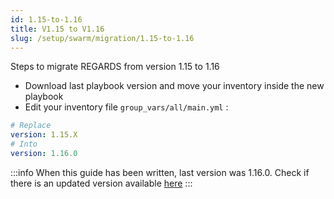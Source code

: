 ```yaml
---
id: 1.15-to-1.16
title: V1.15 to V1.16
slug: /setup/swarm/migration/1.15-to-1.16
---
```


Steps to migrate REGARDS from version 1.15 to 1.16

- Download last playbook version and move your inventory inside the new playbook
- Edit your inventory file `group_vars/all/main.yml` :

```yaml
# Replace 
version: 1.15.X
# Into 
version: 1.16.0
```

:::info
When this guide has been written, last version was 1.16.0. Check if there is an updated version
available [here](https://github.com/orgs/RegardsOss/packages/container/package/rs-authentication)
:::

